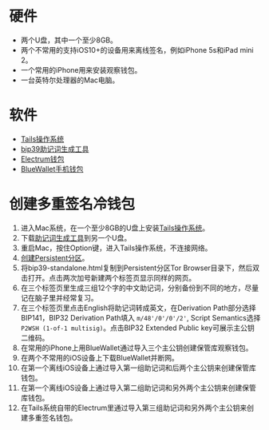 # 硬件

- 两个U盘，其中一个至少8GB。
- 两个不常用的支持iOS10+的设备用来离线签名，例如iPhone 5s和iPad mini 2。
- 一个常用的iPhone用来安装观察钱包。
- 一台英特尔处理器的Mac电脑。

# 软件
- [Tails操作系统](https://tails.boum.org/install/mac/index.en.html)
- [bip39助记词生成工具](https://github.com/iancoleman/bip39/releases)
- [Electrum钱包](https://electrum.org/#home)
- [BlueWallet手机钱包](https://bluewallet.io)

# 创建多重签名冷钱包
1. 进入Mac系统，在一个至少8GB的U盘上安装[Tails操作系统](https://tails.boum.org/install/mac/index.en.html)。
2. 下载[助记词生成工具](https://github.com/iancoleman/bip39/releases/download/0.5.4/bip39-standalone.html)到另一个U盘。
3. 重启Mac，按住Option键，进入Tails操作系统，不连接网络。
4. [创建Persistent分区](https://tails.boum.org/doc/first_steps/persistence/index.en.html)。
5. 将bip39-standalone.html复制到Persistent分区Tor Browser目录下，然后双击打开。点击两次加号新建两个标签页显示同样的网页。
6. 在三个标签页里生成三组12个字的中文助记词，分别备份到不同的地方，尽量记在脑子里并经常复习。
7. 在三个标签页里点击English将助记词转成英文，在Derivation Path部分选择BIP141，BIP32 Derivation Path填入 `m/48'/0'/0'/2'`, Script Semantics选择`P2WSH (1-of-1 multisig)`。点击BIP32 Extended Public key可展示主公钥二维码。
8. 在常用的iPhone上用BlueWallet通过导入三个主公钥创建保管库观察钱包。
9. 在两个不常用的iOS设备上下载BlueWallet并断网。
10. 在第一个离线iOS设备上通过导入第一组助记词和后两个主公钥来创建保管库钱包。
11. 在第一个离线iOS设备上通过导入第二组助记词和另外两个主公钥来创建保管库钱包。
12. 在Tails系统自带的Electrum里通过导入第三组助记词和另外两个主公钥来创建多重签名钱包。

